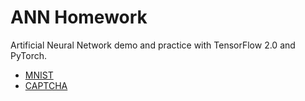 # ANN Homework

Artificial Neural Network demo and practice with TensorFlow 2.0 and PyTorch.

- [MNIST](/mnist)
- [CAPTCHA](/captcha)